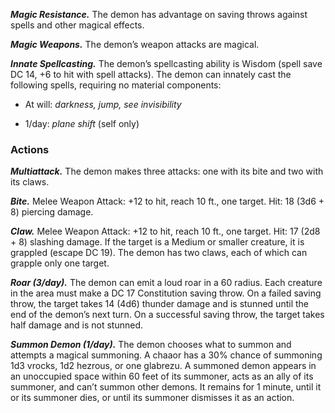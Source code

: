 ﻿---
layout: creature
name: "Chaaor (Beast Demon)"
tags: [large, fiend, cr10, tome-of-horrors]
cha: 14 (+2)
wis: 14 (+2)
int: 8 (-1)
con: 20 (+5)
dex: 17 (+3)
str: 26 (+8)
size: Large fiend (demon)
alignment: chaotic evil
challenge: "10 (5,900 XP)"
languages: "Common, Abyssal, telepathy 120 ft."
skills: "Athletics +12, Intimidation +10, Perception +6, Insight +6, Stealth +7"
senses: "truesight 120 ft., passive Perception 16"
saving_throws: "Str +12, Con +9"
damage_immunities: "poison"
damage_resistances: "cold, fire, lightning; bludgeoning, piercing, and slashing from nonmagical weapons"
condition_immunities: "poisoned"
speed: "30 ft."
hit_points: "105 (10d10 + 50)"
armor_class: "17 (natural armor)"
---

***Magic Resistance.*** The demon has advantage on saving throws against
spells and other magical effects.

***Magic Weapons.*** The demon’s weapon attacks are magical.

***Innate Spellcasting.*** The demon’s spellcasting ability is Wisdom (spell
save DC 14, +6 to hit with spell attacks). The demon can innately cast the
following spells, requiring no material components:

* At will: <i>darkness, jump, see invisibility</i>

* 1/day: <i>plane shift</i> (self only)

### Actions

***Multiattack.*** The demon makes three attacks: one with its bite and two
with its claws.

***Bite.*** Melee Weapon Attack: +12 to hit, reach 10 ft., one target. Hit: 18 (3d6 + 8) piercing damage.

***Claw.*** Melee Weapon Attack: +12 to hit, reach 10 ft., one target. Hit: 17 (2d8 + 8) slashing damage. If the target is a Medium or smaller creature, it is grappled (escape DC 19). The demon has two claws, each of which can grapple only one target.

***Roar (3/day).*** The demon can emit a loud roar in a 60 radius. Each
creature in the area must make a DC 17 Constitution saving throw. On
a failed saving throw, the target takes 14 (4d6) thunder damage and is
stunned until the end of the demon’s next turn. On a successful saving
throw, the target takes half damage and is not stunned.

***Summon Demon (1/day).*** The demon chooses what to summon and
attempts a magical summoning. A chaaor has a 30% chance of summoning
1d3 vrocks, 1d2 hezrous, or one glabrezu. A summoned demon appears in an unoccupied space within 60 feet of its summoner, acts as an ally of its summoner, and can’t summon other
demons. It remains for 1 minute, until it or its summoner dies, or until its
summoner dismisses it as an action.
